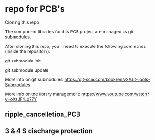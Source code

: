 # repo for PCB's

Cloning this repo

The component libraries for this PCB project are managed as git submodules.

After cloning this repo, you'll need to execute the following commands (inside the repository):

git submodule init

git submodule update

More info on git submodules: https://git-scm.com/book/en/v2/Git-Tools-Submodules

More info on the library management: https://www.youtube.com/watch?v=oXzJFrLo77Y

## ripple_cancelletion_PCB

## 3 & 4 S discharge protection
